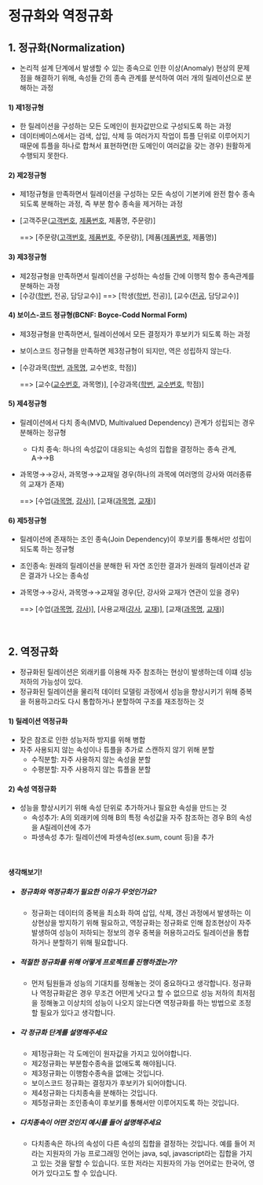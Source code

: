 # 정규화와 역정규화

## 1. 정규화(Normalization)

- 논리적 설계 단계에서 발생할 수 있는 종속으로 인한 이상(Anomaly) 현상의 문제점을 해결하기 위해, 속성들 간의 종속 관계를 분석하여 여러 개의 릴레이션으로 분해하는 과정

#### 1) 제1정규형

- 한 릴레이션을 구성하는 모든 도메인이 원자값만으로 구성되도록 하는 과정
- 데이터베이스에서는 검색, 삽입, 삭제 등 여러가지 작업이 튜플 단위로 이루어지기 때문에 튜플을 하나로 합쳐서 표현하면(한 도메인이 여러값을 갖는 경우) 원활하게 수행되지 못한다.

#### 2) 제2정규형

- 제1정규형을 만족하면서 릴레이션을 구성하는 모든 속성이 기본키에 완전 함수 종속되도록 분해하는 과정, 즉 부분 함수 종속을 제거하는 과정

- [고객주문(<u>고객번호</u>, <u>제품번호</u>, 제품명, 주문량)]

  ==> [주문량(<u>고객번호</u>, <u>제품번호</u>, 주문량)], [제품(<u>제품번호</u>, 제품명)]

#### 3) 제3정규형

- 제2정규형을 만족하면서 릴레이션을 구성하는 속성들 간에 이행적 함수 종속관계를 분해하는 과정
- [수강(<u>학번</u>, 전공, 담당교수)] ==> [학생(<u>학번</u>, 전공)], [교수(<u>전공</u>, 담당교수)]

#### 4) 보이스-코드 정규형(BCNF: Boyce-Codd Normal Form)

- 제3정규형을 만족하면서, 릴레이션에서 모든 결정자가 후보키가 되도록 하는 과정

- 보이스코드 정규형을 만족하면 제3정규형이 되지만, 역은 성립하지 않는다.

- [수강과목(<u>학번</u>, <u>과목명</u>, 교수번호, 학점)]

  ==> [교수(<u>교수번호</u>, 과목명)], [수강과목(<u>학번</u>, <u>교수번호</u>, 학점)]

#### 5) 제4정규형

- 릴레이션에서 다치 종속(MVD, Multivalued Dependency) 관계가 성립되는 경우 분해하는 정규형

  - 다치 종속: 하나의 속성값이 대응되는 속성의 집합을 결정하는 종속 관계, A→→B

- 과목명→→강사, 과목명→→교재일 경우(하나의 과목에 여러명의 강사와 여러종류의 교재가 존재)

  ==> [수업(<u>과목명</u>, <u>강사</u>)], [교재(<u>과목명</u>, <u>교재</u>)] 

#### 6) 제5정규형

- 릴레이션에 존재하는 조인 종속(Join Dependency)이 후보키를 통해서만 성립이 되도록 하는 정규형
- 조인종속: 원래의 릴레이션을 분해한 뒤 자연 조인한 결과가 원래의 릴레이션과 같은 결과가 나오는 종속성

- 과목명→→강사, 과목명→→교재일 경우(단, 강사와 교재가 연관이 있을 경우)

  ==> [수업(<u>과목명</u>, <u>강사</u>)], [사용교재(<u>강사</u>, <u>교재</u>)], [교재(<u>과목명</u>, <u>교재</u>)] 

<br/>

## 2. 역정규화

- 정규화된 릴레이션은 외래키를 이용해 자주 참조하는 현상이 발생하는데 이떄 성능 저하의 가능성이 있다.
- 정규화된 릴레이션을 물리적 데이터 모델링 과정에서 성능을 향상시키기 위해 중복을 허용하고라도 다시 통합하거나 분할하여 구조를 재조정하는 것

#### 1) 릴레이션 역정규화

- 잦은 참조로 인한 성능저하 방지를 위해 병합
- 자주 사용되지 않는 속성이나 튜플을 추가로 스캔하지 않기 위해 분할
  - 수직분할: 자주 사용하지 않는 속성을 분할
  - 수평분할: 자주 사용하지 않는 튜플을 분할

#### 2) 속성 역정규화

- 성능을 향상시키기 위해 속성 단위로 추가하거나 필요한 속성을 만드는 것
  - 속성추가: A의 외래키에 의해 B의 특정 속성값을 자주 참조하는 경우 B의 속성을 A릴레이션에 추가
  - 파생속성 추가: 릴레이션에 파생속성(ex.sum, count 등)을 추가

<br/>

#### 생각해보기!

- ##### 정규화와 역정규화가 필요한 이유가 무엇인가요?

  - 정규화는 데이터의 중복을 최소화 하여 삽입, 삭제, 갱신 과정에서 발생하는 이상현상을 방지하기 위해 필요하고, 역정규화는 정규화로 인해 참조현상이 자주 발생하여 성능이 저하되는 정보의 경우 중복을 허용하고라도 릴레이션을 통합하거나 분할하기 위해 필요합니다.

- ##### 적절한 정규화를 위해 어떻게 프로젝트를 진행하겠는가?

  - 먼저 팀원들과 성능의 기대치를 정해놓는 것이 중요하다고 생각합니다. 정규화나 역정규화같은 경우 무조건 어떤게 낫다고 할 수 없으므로 성능 저하의 최저점을 정해놓고 이상치의 성능이 나오지 않는다면 역정규화를 하는 방법으로 조정할 필요가 있다고 생각합니다.

- ##### 각 정규화 단계를 설명해주세요

  - 제1정규화는 각 도메인이 원자값을 가지고 있어야합니다.
  - 제2정규화는 부분함수종속을 없애도록 해야됩니다.
  - 제3정규화는 이행함수종속을 없애는 것입니다.
  - 보이스코드 정규화는 결정자가 후보키가 되어야합니다.
  - 제4정규화는 다치종속을 분해하는 것입니다.
  - 제5정규화는 조인종속이 후보키를 통해서만 이루어지도록 하는 것입니다.

- ##### 다치종속이 어떤 것인지 예시를 들어 설명해주세요

  - 다치종속은 하나의 속성이 다른 속성의 집합을 결정하는 것입니다. 예를 들어 저라는 지원자의 가능 프로그래밍 언어는 java, sql, javascript라는 집합을 가지고 있는 것을 말할 수 있습니다. 또한 저라는 지원자의 가능 언어로는 한국어, 영어가 있다고도 할 수 있습니다.